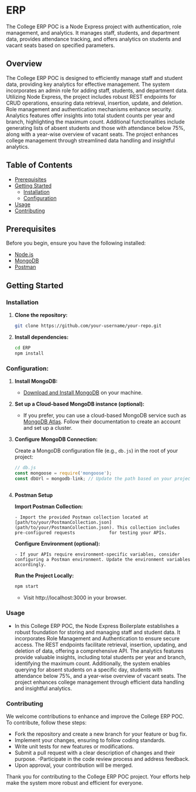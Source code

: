 # ERP
 
The College ERP POC is a Node Express project with authentication, role management, and analytics. It manages staff, students, and department data, provides attendance tracking, and offers analytics on students and vacant seats based on specified parameters.
 
## Overview
 
The College ERP POC is designed to efficiently manage staff and student data, providing key analytics for effective management. The system incorporates an admin role for adding staff, students, and department data. Utilizing Node Express, the project includes robust REST endpoints for CRUD operations, ensuring data retrieval, insertion, update, and deletion. Role management and authentication mechanisms enhance security. Analytics features offer insights into total student counts per year and branch, highlighting the maximum count. Additional functionalities include generating lists of absent students and those with attendance below 75%, along with a year-wise overview of vacant seats. The project enhances college management through streamlined data handling and insightful analytics.
 
## Table of Contents
 
- [Prerequisites](#prerequisites)
- [Getting Started](#getting-started)
  - [Installation](#installation)
  - [Configuration](#configuration)
- [Usage](#usage)
- [Contributing](#contributing)
 
## Prerequisites
 
Before you begin, ensure you have the following installed:
 
- [Node.js](https://nodejs.org/)
- [MongoDB](https://www.mongodb.com/)
- [Postman](https://www.postman.com/)
 
## Getting Started
 
### Installation
 
1. **Clone the repository:**
 
    ```bash
    git clone https://github.com/your-username/your-repo.git
    ```
 
2. **Install dependencies:**
 
    ```bash
    cd ERP
    npm install
    ```
 
### Configuration:
 
1. **Install MongoDB:**
 
   - [Download and Install MongoDB](https://www.mongodb.com/try/download/community) on your machine.
 
2. **Set up a Cloud-based MongoDB instance (optional):**
 
   - If you prefer, you can use a cloud-based MongoDB service such as [MongoDB Atlas](https://www.mongodb.com/cloud/atlas). Follow their documentation to create an account and set up a cluster.
 
3. **Configure MongoDB Connection:**
 
   Create a MongoDB configuration file (e.g., `db.js`) in the root of your project:
 
   ```javascript
   // db.js
   const mongoose = require('mongoose');
   const dbUrl = mongodb-link; // Update the path based on your project structure
 
4. **Postman Setup**
 
    **Import Postman Collection:**
 
       - Import the provided Postman collection located at [path/to/your/PostmanCollection.json](path/to/your/PostmanCollection.json). This collection includes pre-configured requests             for testing your APIs.
 
    **Configure Environment (optional):**
 
       - If your APIs require environment-specific variables, consider configuring a Postman environment. Update the environment variables accordingly.

 
   **Run the Project Locally:**
 
   ```bash
   npm start
   ```
     - Visit http://localhost:3000 in your browser.
 
 
### Usage
 
- In this College ERP POC, the Node Express Boilerplate establishes a robust foundation for storing and managing staff and student data. It incorporates Role Management and   Authentication to ensure secure access. The REST endpoints facilitate retrieval, insertion, updating, and deletion of data, offering a comprehensive API. The analytics features provide  valuable insights, including total students per year and branch, identifying the maximum count. Additionally, the system enables querying for absent students on a specific day,       students with attendance below 75%, and a year-wise overview of vacant seats. The project enhances college management through efficient data handling and insightful analytics.
 
### Contributing
We welcome contributions to enhance and improve the College ERP POC. To contribute, follow these steps:
 
- Fork the repository and create a new branch for your feature or bug fix.
- Implement your changes, ensuring to follow coding standards.
- Write unit tests for new features or modifications.
- Submit a pull request with a clear description of changes and their purpose.
-Participate in the code review process and address feedback.
- Upon approval, your contribution will be merged.
 
Thank you for contributing to the College ERP POC project. Your efforts help make the system more robust and efficient for everyone.
